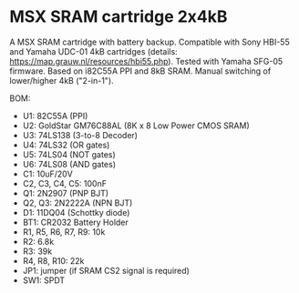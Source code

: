 # MSX SRAM cartridge 2x4kB

A MSX SRAM cartridge with battery backup. Compatible with Sony HBI-55 and Yamaha UDC-01 4kB cartridges (details: https://map.grauw.nl/resources/hbi55.php). Tested with Yamaha SFG-05 firmware. Based on i82C55A PPI and 8kB SRAM. Manual switching of lower/higher 4kB ("2-in-1").

BOM:
- U1: 82C55A (PPI)
- U2: GoldStar GM76C88AL (8K x 8 Low Power CMOS SRAM)
- U3: 74LS138 (3-to-8 Decoder)
- U4: 74LS32 (OR gates)
- U5: 74LS04 (NOT gates)
- U6: 74LS08 (AND gates)
- C1: 10uF/20V
- C2, C3, C4, C5: 100nF
- Q1: 2N2907 (PNP BJT)
- Q2, Q3: 2N2222A (NPN BJT)
- D1: 11DQ04 (Schottky diode)
- BT1: CR2032 Battery Holder
- R1, R5, R6, R7, R9: 10k
- R2: 6.8k
- R3: 39k
- R4, R8, R10: 22k
- JP1: jumper (if SRAM CS2 signal is required)
- SW1: SPDT
